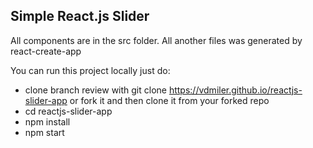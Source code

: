 ## Simple React.js Slider

All components are in the src folder. All another files was generated by react-create-app

You can run this project locally just do:

* clone branch review with git clone https://vdmiler.github.io/reactjs-slider-app or fork it and then clone it from your forked repo
* cd reactjs-slider-app
* npm install
* npm start
